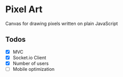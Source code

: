 # Pixel Art

Canvas for drawing pixels written on plain JavaScript

## Todos

- [x] MVC
- [x] Socket.io Client
- [x] Number of users
- [ ] Mobile optimization
